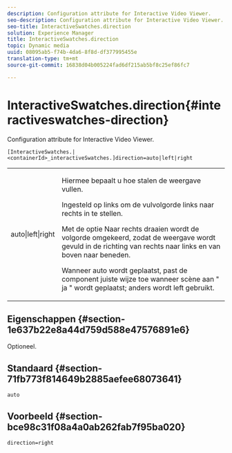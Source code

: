 ```yaml
---
description: Configuration attribute for Interactive Video Viewer.
seo-description: Configuration attribute for Interactive Video Viewer.
seo-title: InteractiveSwatches.direction
solution: Experience Manager
title: InteractiveSwatches.direction
topic: Dynamic media
uuid: 08095ab5-f74b-4da6-8f8d-df377995455e
translation-type: tm+mt
source-git-commit: 16838d04b005224fad6df215ab5bf8c25ef86fc7

---
```



# InteractiveSwatches.direction{#interactiveswatches-direction}

Configuration attribute for Interactive Video Viewer.

`[InteractiveSwatches.|<containerId>_interactiveSwatches.]direction=auto|left|right`

<table id="table_441553CD34C94A58A9D7CBF772DEDDB6"> 
 <tbody> 
  <tr> 
   <td colname="col1"> <p> <span class="codeph"> auto|left|right </span> </p> </td> 
   <td colname="col2"> <p> Hiermee bepaalt u hoe stalen de weergave vullen. </p> <p>Ingesteld op <span class="codeph"> links </span> om de vulvolgorde links naar rechts in te stellen. </p> <p>Met de optie Naar <span class="codeph"> rechts </span> draaien wordt de volgorde omgekeerd, zodat de weergave wordt gevuld in de richting van rechts naar links en van boven naar beneden. </p> <p>Wanneer <span class="codeph"> auto </span> wordt geplaatst, past de component juiste wijze toe wanneer scène aan " ja <span class="codeph"> </span>" wordt geplaatst; anders wordt <span class="codeph"> left </span> gebruikt. </p> </td> 
  </tr> 
 </tbody> 
</table>

## Eigenschappen {#section-1e637b22e8a44d759d588e47576891e6}

Optioneel.

## Standaard {#section-71fb773f814649b2885aefee68073641}

`auto`

## Voorbeeld {#section-bce98c31f08a4a0ab262fab7f95ba020}

```
direction=right
```

